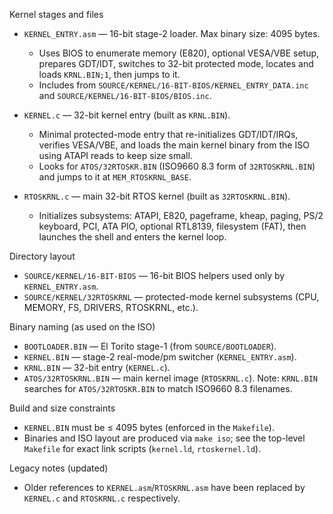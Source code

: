 Kernel stages and files

- `KERNEL_ENTRY.asm` — 16-bit stage-2 loader. Max binary size: 4095 bytes.
  - Uses BIOS to enumerate memory (E820), optional VESA/VBE setup, prepares GDT/IDT,
    switches to 32-bit protected mode, locates and loads `KRNL.BIN;1`, then jumps to it.
  - Includes from `SOURCE/KERNEL/16-BIT-BIOS/KERNEL_ENTRY_DATA.inc` and `SOURCE/KERNEL/16-BIT-BIOS/BIOS.inc`.

- `KERNEL.c` — 32-bit kernel entry (built as `KRNL.BIN`).
  - Minimal protected-mode entry that re-initializes GDT/IDT/IRQs, verifies VESA/VBE,
    and loads the main kernel binary from the ISO using ATAPI reads to keep size small.
  - Looks for `ATOS/32RTOSKR.BIN` (ISO9660 8.3 form of `32RTOSKRNL.BIN`) and jumps to it at `MEM_RTOSKRNL_BASE`.

- `RTOSKRNL.c` — main 32-bit RTOS kernel (built as `32RTOSKRNL.BIN`).
  - Initializes subsystems: ATAPI, E820, pageframe, kheap, paging, PS/2 keyboard, PCI,
    ATA PIO, optional RTL8139, filesystem (FAT), then launches the shell and enters the kernel loop.

Directory layout

- `SOURCE/KERNEL/16-BIT-BIOS` — 16-bit BIOS helpers used only by `KERNEL_ENTRY.asm`.
- `SOURCE/KERNEL/32RTOSKRNL` — protected-mode kernel subsystems (CPU, MEMORY, FS, DRIVERS, RTOSKRNL, etc.).

Binary naming (as used on the ISO)

- `BOOTLOADER.BIN` — El Torito stage-1 (from `SOURCE/BOOTLOADER`).
- `KERNEL.BIN` — stage-2 real-mode/pm switcher (`KERNEL_ENTRY.asm`).
- `KRNL.BIN` — 32-bit entry (`KERNEL.c`).
- `ATOS/32RTOSKRNL.BIN` — main kernel image (`RTOSKRNL.c`). Note: `KRNL.BIN` searches for `ATOS/32RTOSKR.BIN` to match ISO9660 8.3 filenames.

Build and size constraints

- `KERNEL.BIN` must be ≤ 4095 bytes (enforced in the `Makefile`).
- Binaries and ISO layout are produced via `make iso`; see the top-level `Makefile` for exact link scripts (`kernel.ld`, `rtoskernel.ld`).

Legacy notes (updated)

- Older references to `KERNEL.asm`/`RTOSKRNL.asm` have been replaced by `KERNEL.c` and `RTOSKRNL.c` respectively.
